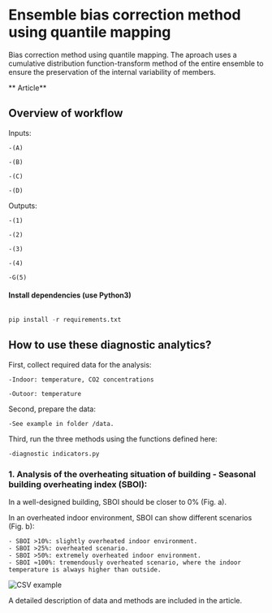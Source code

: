 # Ensemble bias correction method using quantile mapping 

Bias correction method using quantile mapping. The aproach uses a cumulative distribution function-transform method of the entire ensemble to ensure the preservation of the internal variability of members. 

  ** Article**

## Overview of workflow


Inputs: 

	-(A)

	-(B) 

	-(C) 

	-(D)

Outputs: 

	-(1)

	-(2)

	-(3)

	-(4)

	-G(5)





#### Install dependencies (use Python3)

```python

pip install -r requirements.txt

```

## How to use these **diagnostic analytics**?

First, collect required data for the analysis: 

	-Indoor: temperature, CO2 concentrations

	-Outoor: temperature

Second, prepare the data: 

	-See example in folder /data. 

Third, run the three methods using the functions defined here: 

	-diagnostic indicators.py


### 1. Analysis of the overheating situation of building - Seasonal building overheating index (SBOI): 

In a well-designed building, SBOI should be closer to 0% (Fig. a).

In an overheated indoor environment, SBOI can show different scenarios (Fig. b): 

	- SBOI >10%: slightly overheated indoor environment.
	- SBOI >25%: overheated scenario.
	- SBOI >50%: extremely overheated indoor environment. 
	- SBOI ≈100%: tremendously overheated scenario, where the indoor temperature is always higher than outside. 

  
![CSV example](https://github.com/lizanafj/Indicators-to-assess-the-heat-resilience-of-buildings/blob/master/resources/1_SBOI.jpg )


A detailed description of data and methods are included in the article.






